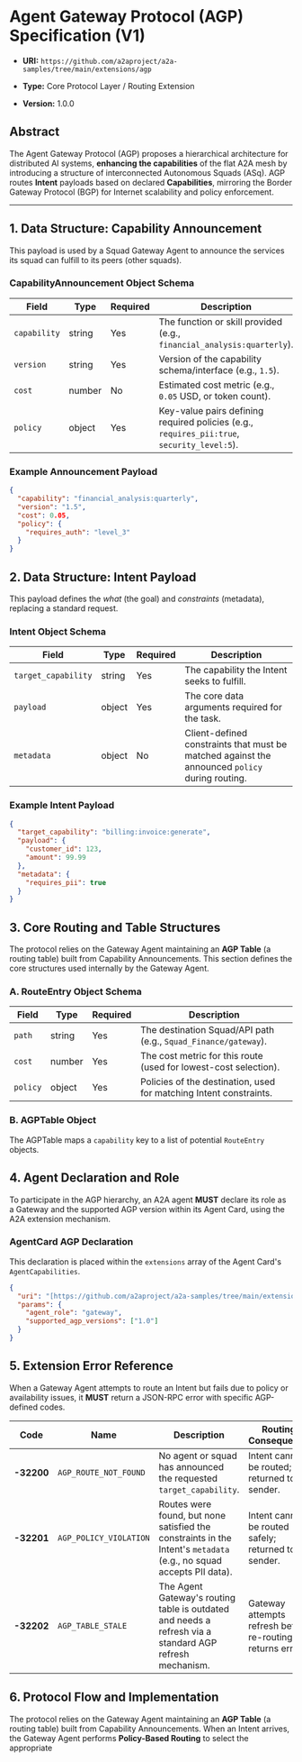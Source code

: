# Agent Gateway Protocol (AGP) Specification (V1)

* **URI:** `https://github.com/a2aproject/a2a-samples/tree/main/extensions/agp`

* **Type:** Core Protocol Layer / Routing Extension

* **Version:** 1.0.0

## Abstract

The Agent Gateway Protocol (AGP) proposes a hierarchical architecture for distributed AI systems, **enhancing the capabilities** of the flat A2A mesh by introducing a structure of interconnected Autonomous Squads (ASq). AGP routes **Intent** payloads based on declared **Capabilities**, mirroring the Border Gateway Protocol (BGP) for Internet scalability and policy enforcement.

---

## 1. Data Structure: Capability Announcement

This payload is used by a Squad Gateway Agent to announce the services its squad can fulfill to its peers (other squads).

### CapabilityAnnouncement Object Schema

| Field | Type | Required | Description | 
 | ----- | ----- | ----- | ----- | 
| `capability` | string | Yes | The function or skill provided (e.g., `financial_analysis:quarterly`). | 
| `version` | string | Yes | Version of the capability schema/interface (e.g., `1.5`). | 
| `cost` | number | No | Estimated cost metric (e.g., `0.05` USD, or token count). | 
| `policy` | object | Yes | Key-value pairs defining required policies (e.g., `requires_pii:true`, `security_level:5`). | 

### Example Announcement Payload

```json
{
  "capability": "financial_analysis:quarterly",
  "version": "1.5",
  "cost": 0.05,
  "policy": {
    "requires_auth": "level_3"
  }
}
```

## 2. Data Structure: Intent Payload

This payload defines the *what* (the goal) and *constraints* (metadata), replacing a standard request.

### Intent Object Schema

| Field | Type | Required | Description | 
 | ----- | ----- | ----- | ----- | 
| `target_capability` | string | Yes | The capability the Intent seeks to fulfill. | 
| `payload` | object | Yes | The core data arguments required for the task. | 
| `metadata` | object | No | Client-defined constraints that must be matched against the announced `policy` during routing. | 

### Example Intent Payload

```json
{
  "target_capability": "billing:invoice:generate",
  "payload": {
    "customer_id": 123,
    "amount": 99.99
  },
  "metadata": {
    "requires_pii": true
  }
}
```

## 3. Core Routing and Table Structures

The protocol relies on the Gateway Agent maintaining an **AGP Table** (a routing table) built from Capability Announcements. This section defines the core structures used internally by the Gateway Agent.

### A. RouteEntry Object Schema

| Field | Type | Required | Description | 
 | ----- | ----- | ----- | ----- | 
| `path` | string | Yes | The destination Squad/API path (e.g., `Squad_Finance/gateway`). | 
| `cost` | number | Yes | The cost metric for this route (used for lowest-cost selection). | 
| `policy` | object | Yes | Policies of the destination, used for matching Intent constraints. |

### B. AGPTable Object

The AGPTable maps a `capability` key to a list of potential `RouteEntry` objects.

## 4. Agent Declaration and Role

To participate in the AGP hierarchy, an A2A agent **MUST** declare its role as a Gateway and the supported AGP version within its Agent Card, using the A2A extension mechanism.

### AgentCard AGP Declaration

This declaration is placed within the `extensions` array of the Agent Card's `AgentCapabilities`.

```json
{
  "uri": "[https://github.com/a2aproject/a2a-samples/tree/main/extensions/agp](https://github.com/a2aproject/a2a-samples/tree/main/extensions/agp)",
  "params": {
    "agent_role": "gateway",
    "supported_agp_versions": ["1.0"]
  }
}
```

## 5. Extension Error Reference

When a Gateway Agent attempts to route an Intent but fails due to policy or availability issues, it **MUST** return a JSON-RPC error with specific AGP-defined codes.

| Code | Name | Description | Routing Consequence | 
 | ----- | ----- | ----- | ----- | 
| **-32200** | `AGP_ROUTE_NOT_FOUND` | No agent or squad has announced the requested `target_capability`. | Intent cannot be routed; returned to sender. | 
| **-32201** | `AGP_POLICY_VIOLATION` | Routes were found, but none satisfied the constraints in the Intent's `metadata` (e.g., no squad accepts PII data). | Intent cannot be routed safely; returned to sender. | 
| **-32202** | `AGP_TABLE_STALE` | The Agent Gateway's routing table is outdated and needs a refresh via a standard AGP refresh mechanism. | Gateway attempts refresh before re-routing, or returns error. |

## 6. Protocol Flow and Implementation

The protocol relies on the Gateway Agent maintaining an **AGP Table** (a routing table) built from Capability Announcements. When an Intent arrives, the Gateway Agent performs **Policy-Based Routing** to select the appropriate